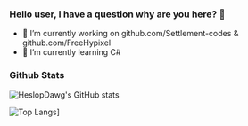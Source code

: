 ### Hello user, I have a question why are you here? 👋

- 🔭 I’m currently working on github.com/Settlement-codes & github.com/FreeHypixel
- 👀 I’m currently learning C#

### Github Stats
![HeslopDawg's GitHub stats](https://github-readme-stats.vercel.app/api?username=heslopdawg&show_icons=true&theme=cobalt)

![Top Langs](https://github-readme-stats.vercel.app/api/top-langs/?username=heslopdawg&layout=compact&theme=cobalt)]
